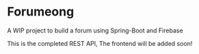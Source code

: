# Forumeong
A WIP project to build a forum using Spring-Boot and Firebase 

This is the completed REST API, The frontend will be added soon!
